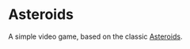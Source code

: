 # Asteroids

A simple video game, based on the classic
[Asteroids](https://en.wikipedia.org/wiki/Asteroids_(video_game)).
